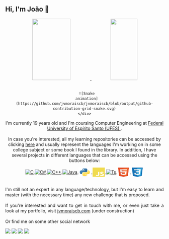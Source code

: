 <div align="justify">
  <h2>Hi, I'm João 👋</h2>
  <div align="center">
    <a href="https://github.com/jvmoraiscb">
      <img
        width="49%"
        height="195px"
        src="https://github-readme-stats.vercel.app/api?username=jvmoraiscb&show_icons=true&count_private=true&include_all_commits=true&hide_border=true&title_color=a954d6&icon_color=a954d6&text_color=a954d6&bg_color=ffffff00"
      />
      <img
        width="41%"
        height="195px"
        src="https://github-readme-stats.vercel.app/api/top-langs/?username=jvmoraiscb&layout=compact&langs_count=8&hide_border=true&title_color=a954d6&text_color=a954d6&bg_color=ffffff00"
      />
    </a>
    <div align="center">
      <br />

      ![Snake
      animation](https://github.com/jvmoraiscb/jvmoraiscb/blob/output/github-contribution-grid-snake.svg)
    </div>
  </div>
  <p>
    I'm currently 19 years old and I'm coursing Computer Engineering at
    <a href="https://www.ufes.br/">
      Federal University of Espírito Santo (UFES) </a
    >. <br /><br />
    In case you're interested, all my learning repositories can be accessed by
    clicking
    <a href="../../../?tab=repositories&q=learning&type=&language=&sort="
      >here</a
    >
    and usually represent the languages ​​I'm working on in some college subject
    or some book I found in the library. In addition, I have several projects in
    different languages ​​that can be accessed using the buttons below:
  </p>
</div>
<div style="display: inline_block" align="center">
  <a href="../../../?tab=repositories&q=&type=&language=c&sort=">
    <img
      align="center"
      alt="C"
      height="30"
      width="40"
      src="https://cdn.jsdelivr.net/gh/devicons/devicon/icons/c/c-original.svg"
    />
  </a>
  <a href="../../../?tab=repositories&q=&type=&language=c%23&sort=">
    <img
      align="center"
      alt="C#"
      height="30"
      width="40"
      src="https://cdn.jsdelivr.net/gh/devicons/devicon/icons/csharp/csharp-original.svg"
    />
  </a>
  <a href="../../../?tab=repositories&q=&type=&language=c%2B%2B&sort=">
    <img
      align="center"
      alt="C++"
      height="30"
      width="40"
      src="https://cdn.jsdelivr.net/gh/devicons/devicon/icons/cplusplus/cplusplus-original.svg"
    />
  </a>
  <a href="../../../?tab=repositories&q=&type=&language=java&sort=">
    <img
      align="center"
      alt="Java"
      height="30"
      width="40"
      src="https://cdn.jsdelivr.net/gh/devicons/devicon/icons/java/java-original.svg"
    />
  </a>
  <a href="../../../?tab=repositories&q=&type=&language=python&sort=">
    <img
      align="center"
      alt="Python"
      height="30"
      width="40"
      src="https://raw.githubusercontent.com/devicons/devicon/master/icons/python/python-original.svg"
    />
  </a>
  <a href="../../../?tab=repositories&q=&type=&language=javascript&sort=">
    <img
      align="center"
      alt="Js"
      height="30"
      width="40"
      src="https://raw.githubusercontent.com/devicons/devicon/master/icons/javascript/javascript-plain.svg"
    />
  </a>
  <a href="../../../?tab=repositories&q=&type=&language=typescript&sort=">
    <img
      align="center"
      alt="Ts"
      height="30"
      width="40"
      src="https://cdn.jsdelivr.net/gh/devicons/devicon/icons/typescript/typescript-original.svg"
    />
  </a>
  <a href="../../../?tab=repositories&q=&type=&language=html&sort=">
    <img
      align="center"
      alt="HTML"
      height="30"
      width="40"
      src="https://raw.githubusercontent.com/devicons/devicon/master/icons/html5/html5-original.svg"
    />
  </a>
  <a href="../../../?tab=repositories&q=&type=&language=html&sort=">
    <img
      align="center"
      alt="CSS"
      height="30"
      width="40"
      src="https://raw.githubusercontent.com/devicons/devicon/master/icons/css3/css3-original.svg"
    />
  </a>
</div>

<div align="justify">
  <br />
  <p>
    I'm still not an expert in any language/technology, but I'm easy to learn
    and master (with the necessary time) any new challenge that is proposed.
    <br /><br />
    If you're interested and want to get in touch with me, or even just take a
    look at my portfolio, visit <a href="#">jvmoraiscb.com</a> (under
    construction) <br /><br />
    Or find me on some other social network
  </p>
</div>

<div>
  <a href="https://instagram.com/jvmoraiscb" target="_blank"
    ><img
      src="https://img.shields.io/badge/-Instagram-%23E4405F?style=for-the-badge&logo=instagram&logoColor=white"
      target="_blank"
  /></a>
  <a href="https://www.linkedin.com/in/jvmoraiscb/" target="_blank"
    ><img
      src="https://img.shields.io/badge/-LinkedIn-%230077B5?style=for-the-badge&logo=linkedin&logoColor=white"
      target="_blank"
  /></a>
  <a href="https://www.youtube.com/@jvmoraiscb" target="_blank"
    ><img
      src="https://img.shields.io/badge/-Youtube-%23E4405F?style=for-the-badge&logo=youtube&logoColor=white"
      target="_blank"
  /></a>
  <a href="https://linktr.ee/jvmoraiscb" target="_blank"
    ><img
      src="https://img.shields.io/badge/linktree-1de9b6?style=for-the-badge&logo=linktree&logoColor=white"
      target="_blank"
  /></a>
</div>
